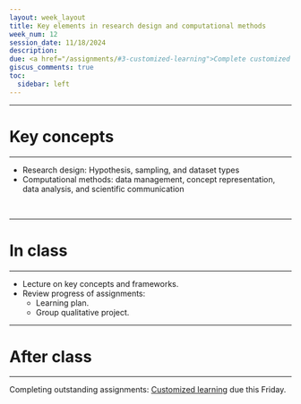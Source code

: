 ```yaml
---
layout: week_layout
title: Key elements in research design and computational methods
week_num: 12
session_date: 11/18/2024
description:
due: <a href="/assignments/#3-customized-learning">Complete customized learning</a>
giscus_comments: true
toc:
  sidebar: left
---
```


---
# Key concepts
---

- Research design: Hypothesis, sampling, and dataset types
- Computational methods: data management, concept representation, data analysis, and scientific communication

<br>

---
# In class
---

- Lecture on key concepts and frameworks.
- Review progress of assignments:
	- Learning plan.
	- Group qualitative project.

---
# After class
---

Completing outstanding assignments: <a href="/assignments/#3-customized-learning">Customized learning</a> due this Friday.